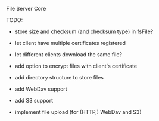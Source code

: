 File Server Core

TODO:
- store size and checksum (and checksum type) in fsFile?
- let client have multiple certificates registered
- let different clients download the same file?
- add option to encrypt files with client's certificate
- add directory structure to store files
- add WebDav support
- add S3 support

- implement file upload (for (HTTP,) WebDav and S3)